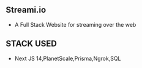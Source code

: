 ## Streami.io

- A Full Stack Website for streaming over the web

## STACK USED

- Next JS 14,PlanetScale,Prisma,Ngrok,SQL
